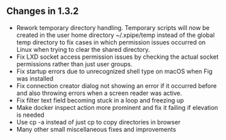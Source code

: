 ## Changes in 1.3.2

- Rework temporary directory handling.
  Temporary scripts will now be created in the user home directory ~/.xpipe/temp instead of the global temp directory
  to fix cases in which permission issues occurred on Linux when trying to clear the shared directory.
- Fix LXD socket access permission issues by checking the actual socket permissions rather than just user groups.
- Fix startup errors due to unrecognized shell type on macOS when Fig was installed
- Fix connection creator dialog not showing an error if it occurred before
  and also throwing errors when a screen reader was active.
- Fix filter text field becoming stuck in a loop and freezing up
- Make docker inspect action more prominent and fix it failing if elevation is needed
- Use cp -a instead of just cp to copy directories in browser
- Many other small miscellaneous fixes and improvements
